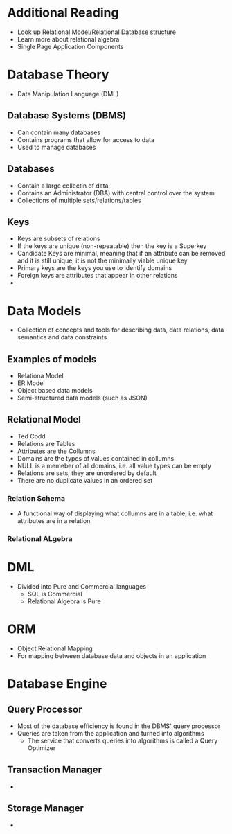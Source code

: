 # Additional Reading

- Look up Relational Model/Relational Database structure
- Learn more about relational algebra
- Single Page Application Components

# Database Theory

- Data Manipulation Language (DML)

## Database Systems (DBMS)

- Can contain many databases
- Contains programs that allow for access to data
- Used to manage databases

## Databases

- Contain a large collectin of data
- Contains an Administrator (DBA) with central control over the system
- Collections of multiple sets/relations/tables

## Keys

- Keys are subsets of relations
- If the keys are unique (non-repeatable) then the key is a Superkey
- Candidate Keys are minimal, meaning that if an attribute can be removed and it is still unique, it is not the minimally viable unique key
- Primary keys are the keys you use to identify domains
- Foreign keys are attributes that appear in other relations
- 

# Data Models

- Collection of concepts and tools for describing data, data relations, data semantics and data constraints

## Examples of models

- Relationa Model
- ER Model
- Object based data models
- Semi-structured data models (such as JSON)

## Relational Model

- Ted Codd
- Relations are Tables
- Attributes are the Collumns
- Domains are the types of values contained in collumns
- NULL is a memeber of all domains, i.e. all value types can be empty
- Relations are sets, they are unordered by default
- There are no duplicate values in an ordered set

### Relation Schema

- A functional way of displaying what collumns are in a table, i.e. what attributes are in a relation

### Relational ALgebra

# DML

- Divided into Pure and Commercial languages
    - SQL is Commercial
    - Relational Algebra is Pure

# ORM

- Object Relational Mapping
- For mapping between database data and objects in an application

# Database Engine

## Query Processor

- Most of the database efficiency is found in the DBMS' query processor
- Queries are taken from the application and turned into algorithms
    - The service that converts queries into algorithms is called a Query Optimizer

## Transaction Manager

- 

## Storage Manager

- 